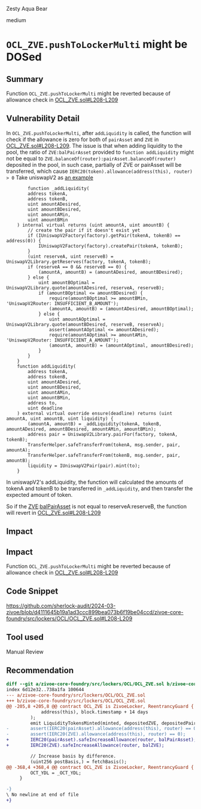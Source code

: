 Zesty Aqua Bear

medium

# `OCL_ZVE.pushToLockerMulti` might be DOSed

## Summary
Function `OCL_ZVE.pushToLockerMulti` might be reverted because of allowance check in [OCL_ZVE.sol#L208-L209](https://github.com/sherlock-audit/2024-03-zivoe/blob/d4111645b19a1ad3ccc899bea073b6f19be04ccd/zivoe-core-foundry/src/lockers/OCL/OCL_ZVE.sol#L208-L209)

## Vulnerability Detail
In `OCL_ZVE.pushToLockerMulti`, after `addLiquidity` is called, the function will check if the allowance is zero for both of `pairAsset` and `ZVE` in [OCL_ZVE.sol#L208-L209](https://github.com/sherlock-audit/2024-03-zivoe/blob/d4111645b19a1ad3ccc899bea073b6f19be04ccd/zivoe-core-foundry/src/lockers/OCL/OCL_ZVE.sol#L208-L209).
The issue is that when adding liquidity to the pool, the ratio of `ZVE:balPairAsset` provided to `function addLiquidity` might not be equal to `ZVE.balanceOf(router):pairAsset.balanceOf(router)` deposited in the pool, in such case, partially of ZVE or pairAsset will be transferred, which cause `IERC20(token).allowance(address(this), router) > 0`
Take uniswapV2 as [an example](https://etherscan.io/address/0x7a250d5630b4cf539739df2c5dacb4c659f2488d#code)
```solidity
	    function _addLiquidity(
        address tokenA,
        address tokenB,
        uint amountADesired,
        uint amountBDesired,
        uint amountAMin,
        uint amountBMin
    ) internal virtual returns (uint amountA, uint amountB) {
        // create the pair if it doesn't exist yet
        if (IUniswapV2Factory(factory).getPair(tokenA, tokenB) == address(0)) {
            IUniswapV2Factory(factory).createPair(tokenA, tokenB);
        }
        (uint reserveA, uint reserveB) = UniswapV2Library.getReserves(factory, tokenA, tokenB);
        if (reserveA == 0 && reserveB == 0) {
            (amountA, amountB) = (amountADesired, amountBDesired);
        } else {
            uint amountBOptimal = UniswapV2Library.quote(amountADesired, reserveA, reserveB);
            if (amountBOptimal <= amountBDesired) {
                require(amountBOptimal >= amountBMin, 'UniswapV2Router: INSUFFICIENT_B_AMOUNT');
                (amountA, amountB) = (amountADesired, amountBOptimal);
            } else {
                uint amountAOptimal = UniswapV2Library.quote(amountBDesired, reserveB, reserveA);
                assert(amountAOptimal <= amountADesired);
                require(amountAOptimal >= amountAMin, 'UniswapV2Router: INSUFFICIENT_A_AMOUNT');
                (amountA, amountB) = (amountAOptimal, amountBDesired);
            }
        }
    }
    function addLiquidity(
        address tokenA,
        address tokenB,
        uint amountADesired,
        uint amountBDesired,
        uint amountAMin,
        uint amountBMin,
        address to,
        uint deadline
    ) external virtual override ensure(deadline) returns (uint amountA, uint amountB, uint liquidity) {
        (amountA, amountB) = _addLiquidity(tokenA, tokenB, amountADesired, amountBDesired, amountAMin, amountBMin);
        address pair = UniswapV2Library.pairFor(factory, tokenA, tokenB);
        TransferHelper.safeTransferFrom(tokenA, msg.sender, pair, amountA);
        TransferHelper.safeTransferFrom(tokenB, msg.sender, pair, amountB);
        liquidity = IUniswapV2Pair(pair).mint(to);
    }
```
In uniswapV2's addLiquidity, the function will calculated the amounts of tokenA and tokenB to be transferred in `_addLiquidity`, and then transfer the expected amount of token.

So if the [ZVE](https://github.com/sherlock-audit/2024-03-zivoe/blob/d4111645b19a1ad3ccc899bea073b6f19be04ccd/zivoe-core-foundry/src/lockers/OCL/OCL_ZVE.sol#L200):[balPairAsset](https://github.com/sherlock-audit/2024-03-zivoe/blob/d4111645b19a1ad3ccc899bea073b6f19be04ccd/zivoe-core-foundry/src/lockers/OCL/OCL_ZVE.sol#L201C13-L201C25) is not equal to reserveA:reserveB, the function will revert in [OCL_ZVE.sol#L208-L209](https://github.com/sherlock-audit/2024-03-zivoe/blob/d4111645b19a1ad3ccc899bea073b6f19be04ccd/zivoe-core-foundry/src/lockers/OCL/OCL_ZVE.sol#L208-L209)

## Impact
## Impact
Function `OCL_ZVE.pushToLockerMulti` might be reverted because of allowance check in [OCL_ZVE.sol#L208-L209](https://github.com/sherlock-audit/2024-03-zivoe/blob/d4111645b19a1ad3ccc899bea073b6f19be04ccd/zivoe-core-foundry/src/lockers/OCL/OCL_ZVE.sol#L208-L209)

## Code Snippet
https://github.com/sherlock-audit/2024-03-zivoe/blob/d4111645b19a1ad3ccc899bea073b6f19be04ccd/zivoe-core-foundry/src/lockers/OCL/OCL_ZVE.sol#L208-L209
## Tool used

Manual Review

## Recommendation
```diff
diff --git a/zivoe-core-foundry/src/lockers/OCL/OCL_ZVE.sol b/zivoe-core-foundry/src/lockers/OCL/OCL_ZVE.sol
index 6d12e32..738a1fa 100644
--- a/zivoe-core-foundry/src/lockers/OCL/OCL_ZVE.sol
+++ b/zivoe-core-foundry/src/lockers/OCL/OCL_ZVE.sol
@@ -205,8 +205,8 @@ contract OCL_ZVE is ZivoeLocker, ReentrancyGuard {
             address(this), block.timestamp + 14 days
         );
         emit LiquidityTokensMinted(minted, depositedZVE, depositedPairAsset);
-        assert(IERC20(pairAsset).allowance(address(this), router) == 0);
-        assert(IERC20(ZVE).allowance(address(this), router) == 0);
+        IERC20(pairAsset).safeIncreaseAllowance(router, balPairAsset);
+        IERC20(ZVE).safeIncreaseAllowance(router, balZVE);

         // Increase basis by difference.
         (uint256 postBasis,) = fetchBasis();
@@ -368,4 +368,4 @@ contract OCL_ZVE is ZivoeLocker, ReentrancyGuard {
         OCT_YDL = _OCT_YDL;
     }

-}
\ No newline at end of file
+}

```
